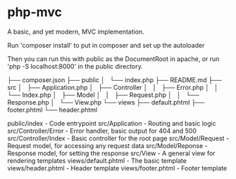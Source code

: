# php-mvc

A basic, and yet modern, MVC implementation.

Run 'composer install' to put in composer and set up the autoloader

Then you can run this with public as the DocumentRoot in apache, or run 'php -S localhost:8000' in
the public directory.

├── composer.json
├── public
│   └── index.php
├── README.md
├── src
│   ├── Application.php
│   ├── Controller
│   │   ├── Error.php
│   │   └── Index.php
│   ├── Model
│   │   ├── Request.php
│   │   └── Response.php
│   └── View.php
└── views
    ├── default.phtml
    ├── footer.phtml
    └── header.phtml

public/index         - Code entrypoint
src/Application      - Routing and basic logic
src/Controller/Error - Error handler, basic output for 404 and 500
src/Controller/Index - Basic controller for the root page
src/Model/Request    - Request model, for accessing any request data
src/Model/Reponse    - Response model, for setting the response
src/View             - A general view for rendering templates
views/default.phtml  - The basic template
views/header.phtml   - Header template
views/footer.phtml   - Footer template

